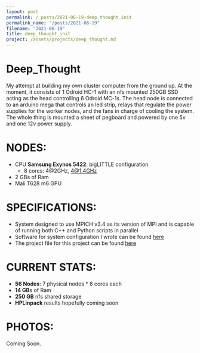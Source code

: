 ```yaml
---
layout: post
permalink: /_posts/2021-06-19-deep_thought_init
permalink_name: "/posts/2021-06-19"
filename: "2021-06-19"
title: deep_thought_init
project: /assets/projects/deep_thought.md
---
```

# Deep_Thought
My attempt at building my own cluster computer from the ground up. At the moment, it consists of 1 Odroid HC-1 with an nfs mounted 250GB SSD acting as the head controlling 6 Odroid MC-1s. The head node is connected to an arduino mega that controls an led strip, relays that regulate the power supplies for the worker nodes, and the fans in charge of cooling the system. The whole thing is mounted a sheet of pegboard and powered by one 5v and one 12v power supply.

# NODES: 
- CPU **Samsung Exynos 5422**: bigLITTLE configuration
	- 8 cores: 4@2GHz, 4@1.4GHz
- 2 GBs of Ram
- Mali T628 m6 GPU

# SPECIFICATIONS:
- System designed to use MPICH v3.4 as its version of MPI and is capable of running both C++ and Python scripts in parallel
- Software for system configuration I wrote can be found [here](https://github.com/Jormungandr1105/parallel-reqs)
- The project file for this project can be found [here](/projects/deep_thought)

# CURRENT STATS:
- **56 Nodes**: 7 physical nodes * 8 cores each
- **14 GB**s of Ram
- **250 GB** nfs shared storage
- **HPLinpack** results hopefully coming soon

# PHOTOS:
Coming Soon.